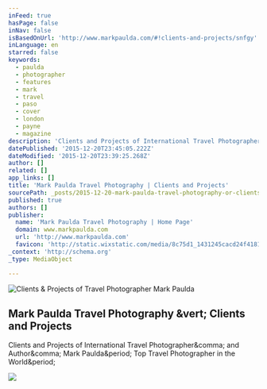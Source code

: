 ```yaml
---
inFeed: true
hasPage: false
inNav: false
isBasedOnUrl: 'http://www.markpaulda.com/#!clients-and-projects/snfgy'
inLanguage: en
starred: false
keywords:
  - paulda
  - photographer
  - features
  - mark
  - travel
  - paso
  - cover
  - london
  - payne
  - magazine
description: 'Clients and Projects of International Travel Photographer, and Author, Mark Paulda. Top Travel Photographer in the World.'
datePublished: '2015-12-20T23:45:05.222Z'
dateModified: '2015-12-20T23:39:25.268Z'
author: []
related: []
app_links: []
title: 'Mark Paulda Travel Photography | Clients and Projects'
sourcePath: _posts/2015-12-20-mark-paulda-travel-photography-or-clients-and-projects.md
published: true
authors: []
publisher:
  name: 'Mark Paulda Travel Photography | Home Page'
  domain: www.markpaulda.com
  url: 'http://www.markpaulda.com'
  favicon: 'http://static.wixstatic.com/media/8c75d1_1431245cacd24f41813d05b3e8fd717f.png/v1/fill/w_16%2Ch_16%2Clg_1/8c75d1_1431245cacd24f41813d05b3e8fd717f.png'
_context: 'http://schema.org'
_type: MediaObject

---
```

![Clients & Projects of Travel Photographer Mark Paulda](https://s3-us-west-2.amazonaws.com/the-grid-img/p/5e46d490141393553d124145312b4bcddffea8c1.jpg)

<article style=""><h1>Mark Paulda Travel Photography &amp;vert; Clients and Projects</h1><p>Clients and Projects of International Travel Photographer&amp;comma; and Author&amp;comma; Mark Paulda&amp;period; Top Travel Photographer in the World&amp;period;</p><img src="https://static.wixstatic.com/media/8c75d1_685e27f274ca479c8141c3f1863580e5.jpg_srz_2560_1491_85_22_0.50_1.20_0.00_jpg_srz" /></article>